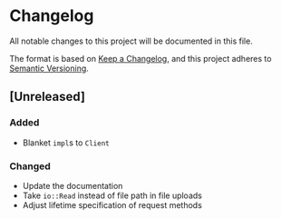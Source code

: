 # Changelog

All notable changes to this project will be documented in this file.

The format is based on [Keep a Changelog](https://keepachangelog.com/en/1.0.0/),
and this project adheres to [Semantic Versioning](https://semver.org/spec/v2.0.0.html).

## [Unreleased]

### Added

- Blanket `impl`s to `Client`

### Changed

- Update the documentation
- Take `io::Read` instead of file path in file uploads
- Adjust lifetime specification of request methods
